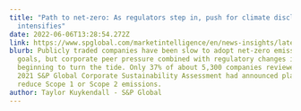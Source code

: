 ```yaml
---
title: "Path to net-zero: As regulators step in, push for climate disclosure
  intensifies"
date: 2022-06-06T13:28:54.272Z
link: https://www.spglobal.com/marketintelligence/en/news-insights/latest-news-headlines/path-to-net-zero-as-regulators-step-in-push-for-climate-disclosure-intensifies-70485484
blurb: Publicly traded companies have been slow to adopt net-zero emissions
  goals, but corporate peer pressure combined with regulatory changes is
  beginning to turn the tide. Only 37% of about 5,300 companies reviewed in the
  2021 S&P Global Corporate Sustainability Assessment had announced plans to
  reduce Scope 1 or Scope 2 emissions.
author: Taylor Kuykendall - S&P Global
---
```


